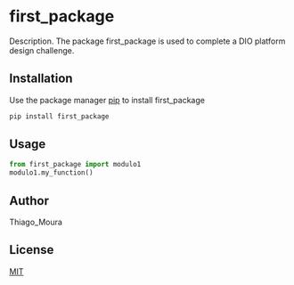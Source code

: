 # first_package

Description. 
The package first_package is used to complete a DIO platform design challenge.

## Installation

Use the package manager [pip](https://pip.pypa.io/en/stable/) to install first_package

```bash
pip install first_package
```

## Usage

```python
from first_package import modulo1
modulo1.my_function()
```

## Author
Thiago_Moura

## License
[MIT](https://choosealicense.com/licenses/mit/)
